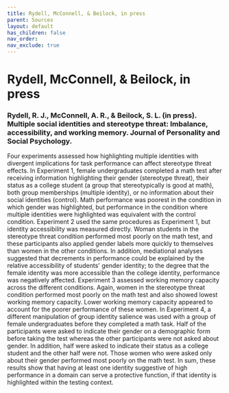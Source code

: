 ```yaml
---
title: Rydell, McConnell, & Beilock, in press
parent: Sources
layout: default
has_children: false
nav_order: 
nav_exclude: true
---
```


# Rydell, McConnell, & Beilock, in press

### Rydell, R. J., McConnell, A. R., & Beilock, S. L. (in press). Multiple social identities and stereotype threat: Imbalance, accessibility, and working memory. Journal of Personality and Social Psychology.

Four experiments assessed how highlighting multiple identities with divergent implications for task performance can affect stereotype threat effects. In Experiment 1, female undergraduates completed a math test after receiving information highlighting their gender (stereotype threat), their status as a college student (a group that stereotypically is good at math), both group memberships (multiple identity), or no information about their social identities (control). Math performance was poorest in the condition in which gender was highlighted, but performance in the condition where multiple identities were highlighted was equivalent with the control condition. Experiment 2 used the same procedures as Experiment 1, but identity accessibility was measured directly. Woman students in the stereotype threat condition performed most poorly on the math test, and these participants also applied gender labels more quickly to themselves than women in the other conditions. In addition, mediational analyses suggested that decrements in performance could be explained by the relative accessibility of students' gender identity; to the degree that the female identity was more accessible than the college identity, performance was negatively affected. Experiment 3 assessed working memory capacity across the different conditions. Again, women in the stereotype threat condition performed most poorly on the math test and also showed lowest working memory capacity. Lower working memory capacity appeared to account for the poorer performance of these women. In Experiment 4, a different manipulation of group identity salience was used with a group of female undergraduates before they completed a math task. Half of the participants were asked to indicate their gender on a demographic form before taking the test whereas the other participants were not asked about gender. In addition, half were asked to indicate their status as a college student and the other half were not. Those women who were asked only about their gender performed most poorly on the math test. In sum, these results show that having at least one identity suggestive of high performance in a domain can serve a protective function, if that identity is highlighted within the testing context.
